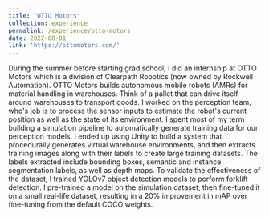 ```yaml
---
title: "OTTO Motors"
collection: experience
permalink: /experience/otto-motors
date: 2022-08-01
link: 'https://ottomotors.com/'
---
```


During the summer before starting grad school, I did an internship at OTTO Motors which is a division of Clearpath Robotics (now owned by Rockwell Automation). OTTO Motors builds autonomous mobile robots (AMRs) for material handling in warehouses. Think of a pallet that can drive itself around warehouses to transport goods. I worked on the perception team, who's job is to process the sensor inputs to estimate the robot's current position as well as the state of its environment. I spent most of my term building a simulation pipeline to automatically generate training data for our perception models. I ended up using Unity to build a system that procedurally generates virtual warehouse environments, and then extracts training images along with their labels to create large training datasets. The labels extracted include bounding boxes, semantic and instance segmentation labels, as well as depth maps. To validate the effectiveness of the dataset, I trained YOLOv7 object detection models to perform forklift detection. I pre-trained a model on the simulation dataset, then fine-tuned it on a small real-life dataset, resulting in a 20% improvement in mAP over fine-tuning from the default COCO weights.

[//]: # (stats: 0.36 mAP sim pre-train zero-shot, 0.54 mAP sim fine-tune, 0.45 mAP COCO fine-tune, 20% improvement in mAP from COCO fine-tune to sim fine-tune, 25% improvement in mAP from pre-train zero-shot to COCO fine-tune)
